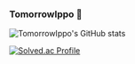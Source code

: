 ### TomorrowIppo 👋

![TomorrowIppo's GitHub stats](https://github-readme-stats.vercel.app/api?username=TomorrowIppo&show_icons=true&theme=radical)

[![Solved.ac Profile](http://mazassumnida.wtf/api/v2/generate_badge?boj=kbj1624)](https://solved.ac/kbj1624/)
